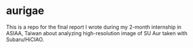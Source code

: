 # aurigae
This is a repo for the final report I wrote during my 2-month internship in ASIAA, Taiwan about analyzing high-resolution image of SU Aur taken with Subaru/HiCIAO.
